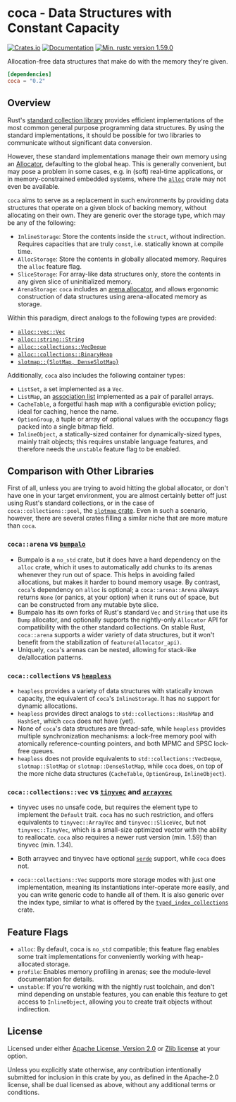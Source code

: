 # coca - Data Structures with Constant Capacity

[![Crates.io](https://img.shields.io/crates/v/coca.svg)](https://crates.io/crates/coca)
[![Documentation](https://docs.rs/coca/badge.svg)](https://docs.rs/coca)
[![Min. rustc version 1.59.0](https://img.shields.io/badge/Min.%20rustc-v1.59.0-blue)](https://img.shields.io/badge/Min%20rustc-v1.59.0-blue)

Allocation-free data structures that make do with the memory they're given.

```toml
[dependencies]
coca = "0.2"
```

## Overview

Rust's [standard collection library][std-collections] provides efficient
implementations of the most common general purpose programming data structures.
By using the standard implementations, it should be possible for two libraries
to communicate without significant data conversion.

[std-collections]: https://doc.rust-lang.org/std/collections/index.html

However, these standard implementations manage their own memory using an
[Allocator][allocator-trait], defaulting to the global heap. This is generally
convenient, but may pose a problem in some cases, e.g. in (soft) real-time
applications, or in memory-constrained embedded systems, where the
[`alloc`][alloc-crate] crate may not even be available.

[allocator-trait]: https://doc.rust-lang.org/core/alloc/trait.Allocator.html
[alloc-crate]: https://doc.rust-lang.org/alloc/index.html

`coca` aims to serve as a replacement in such environments by providing data
structures that operate on a given block of backing memory, without allocating
on their own. They are generic over the storage type, which may be any of the
following:

- `InlineStorage`: Store the contents inside the `struct`, without indirection.
  Requires capacities that are truly `const`, i.e. statically known at compile time.
- `AllocStorage`: Store the contents in globally allocated memory.
  Requires the `alloc` feature flag.
- `SliceStorage`: For array-like data structures only, store the contents in
  any given slice of uninitialized memory.
- `ArenaStorage`: `coca` includes an [arena allocator][arena-allocator], and
  allows ergonomic construction of data structures using arena-allocated memory
  as storage.

[arena-allocator]: https://en.wikipedia.org/wiki/Region-based_memory_management

Within this paradigm, direct analogs to the following types are provided:

- [`alloc::vec::Vec`](https://doc.rust-lang.org/alloc/vec/struct.Vec.html)
- [`alloc::string::String`](https://doc.rust-lang.org/alloc/string/struct.String.html)
- [`alloc::collections::VecDeque`](https://doc.rust-lang.org/alloc/collections/vec_deque/index.html)
- [`alloc::collections::BinaryHeap`](https://doc.rust-lang.org/alloc/collections/binary_heap/struct.BinaryHeap.html)
- [`slotmap::{SlotMap, DenseSlotMap}`](https://docs.rs/slotmap/latest/slotmap/)

Additionally, `coca` also includes the following container types:

- `ListSet`, a set implemented as a `Vec`.
- `ListMap`, an [association list](https://en.wikipedia.org/wiki/Association_list)
  implemented as a pair of parallel arrays.
- `CacheTable`, a forgetful hash map with a configurable eviction policy;
  ideal for caching, hence the name.
- `OptionGroup`, a tuple or array of optional values with the occupancy flags
  packed into a single bitmap field.
- `InlineObject`, a statically-sized container for dynamically-sized types,
  mainly trait objects; this requires unstable language features, and therefore
  needs the `unstable` feature flag to be enabled.

## Comparison with Other Libraries

First of all, unless you are trying to avoid hitting the global allocator, or
don't have one in your target environment, you are almost certainly better off
just using Rust's standard collections, or in the case of `coca::collections::pool`,
the [`slotmap` crate](https://crates.io/crates/slotmap). Even in such a scenario,
however, there are several crates filling a similar niche that are more mature
than `coca`.

### `coca::arena` vs [`bumpalo`](https://crates.io/crates/bumpalo)

- Bumpalo is a `no_std` crate, but it does have a hard dependency on the `alloc`
  crate, which it uses to automatically add chunks to its arenas whenever they
  run out of space. This helps in avoiding failed allocations, but makes it harder
  to bound memory usage. By contrast, `coca`'s dependency on `alloc` is optional;
  a `coca::arena::Arena` always returns `None` (or panics, at your option) when
  it runs out of space, but can be constructed from any mutable byte slice.
- Bumpalo has its own forks of Rust's standard `Vec` and `String` that use its
  `Bump` allocator, and optionally supports the nightly-only `Allocator` API for
  compatibility with the other standard collections. On stable Rust, `coca::arena`
  supports a wider variety of data structures, but it won't benefit from the
  stabilization of `feature(allocator_api)`.
- Uniquely, `coca`'s arenas can be nested, allowing for stack-like de/allocation
  patterns.

### `coca::collections` vs [`heapless`](https://crates.io/crates/heapless)

- `heapless` provides a variety of data structures with statically known
  capacity, the equivalent of `coca`'s `InlineStorage`. It has no support for
  dynamic allocations.
- `heapless` provides direct analogs to `std::collections::HashMap` and
  `HashSet`, which `coca` does not have (yet).
- None of `coca`'s data structures are thread-safe, while `heapless` provides
  multiple synchronization mechanisms: a lock-free memory pool with atomically
  reference-counting pointers, and both MPMC and SPSC lock-free queues.
- `heapless` does not provide equivalents to `std::collections::VecDeque`,
  `slotmap::SlotMap` or `slotmap::DenseSlotMap`, while `coca` does, on top of
  the more niche data structures (`CacheTable`, `OptionGroup`, `InlineObject`).

### `coca::collections::vec` vs [`tinyvec`][1] and [`arrayvec`][2]

[1]: https://crates.io/crates/tinyvec
[2]: https://crates.io/crates/arrayvec

- tinyvec uses no unsafe code, but requires the element type to implement the
  `Default` trait. `coca` has no such restriction, and offers equivalents to
  `tinyvec::ArrayVec` and `tinyvec::SliceVec`, but not `tinyvec::TinyVec`, which
  is a small-size optimized vector with the ability to reallocate. `coca` also
  requires a newer rust version (min. 1.59) than tinyvec (min. 1.34).
- Both arrayvec and tinyvec have optional [`serde`](https://crates.io/crates/serde)
  support, while `coca` does not.
- `coca::collections::Vec` supports more storage modes with just one implementation,
  meaning its instantiations inter-operate more easily, and you can write generic
  code to handle all of them. It is also generic over the index type, similar to
  what is offered by the [`typed_index_collections`][3] crate.
  
  [3]: (https://crates.io/crates/typed-index-collections)

## Feature Flags

- `alloc`: By default, coca is `no_std` compatible; this feature flag enables
  some trait implementations for conveniently working with heap-allocated storage.
- `profile`: Enables memory profiling in arenas; see the module-level documentation
  for details.
- `unstable`: If you're working with the nightly rust toolchain, and don't mind
  depending on unstable features, you can enable this feature to get access to
  `InlineObject`, allowing you to create trait objects without indirection.

## License

Licensed under either [Apache License, Version 2.0](LICENSE-APACHE) or
[Zlib license](LICENSE-ZLIB) at your option.

Unless you explicitly state otherwise, any contribution intentionally submitted
for inclusion in this crate by you, as defined in the Apache-2.0 license, shall
be dual licensed as above, without any additional terms or conditions.